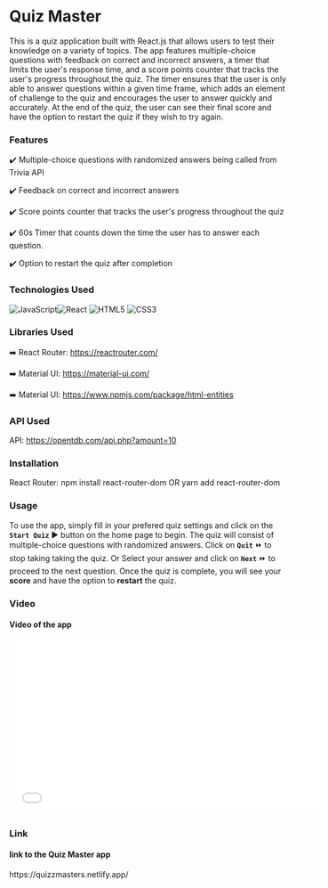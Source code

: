 <h1>Quiz Master</h1>

This is a quiz application built with React.js that allows users to test their knowledge on a variety of topics. The app features multiple-choice questions with feedback on correct and incorrect answers, a timer that limits the user's response time, and a score points counter that tracks the user's progress throughout the quiz. The timer ensures that the user is only able to answer questions within a given time frame, which adds an element of challenge to the quiz and encourages the user to answer quickly and accurately. At the end of the quiz, the user can see their final score and have the option to restart the quiz if they wish to try again.

### Features

:heavy_check_mark: Multiple-choice questions with randomized answers being called from Trivia API

:heavy_check_mark: Feedback on correct and incorrect answers

:heavy_check_mark: Score points counter that tracks the user's progress throughout the quiz

:heavy_check_mark: 60s Timer that counts down the time the user has to answer each question.

:heavy_check_mark: Option to restart the quiz after completion

### Technologies Used

![JavaScript](https://img.shields.io/badge/javascript-%23323330.svg?style=for-the-badge&logo=javascript&logoColor=%23F7DF1E)![React](https://img.shields.io/badge/react-%2320232a.svg?style=for-the-badge&logo=react&logoColor=%2361DAFB) ![HTML5](https://img.shields.io/badge/html5-%23E34F26.svg?style=for-the-badge&logo=html5&logoColor=white) ![CSS3](https://img.shields.io/badge/css3-%231572B6.svg?style=for-the-badge&logo=css3&logoColor=white)
<br>

### Libraries Used

:arrow_right: React Router: https://reactrouter.com/

:arrow_right: Material UI: https://material-ui.com/

:arrow_right: Material UI: https://www.npmjs.com/package/html-entities

### API Used

API: https://opentdb.com/api.php?amount=10

### Installation

React Router: npm install react-router-dom OR yarn add react-router-dom

### Usage

To use the app, simply fill in your prefered quiz settings and click on the **`Start Quiz`** :arrow_forward: button on the home page to begin. The quiz will consist of multiple-choice questions with randomized answers. Click on **`Quit`** :fast_forward: to stop taking taking the quiz. Or Select your answer and click on **`Next`** :fast_forward: to proceed to the next question. Once the quiz is complete, you will see your **score** and have the option to **restart** the quiz.

### Video

<h4>Video of the app</h4>

<iframe width="560" height="315" src="public/QuizMaster.mp4" frameborder="0" allowfullscreen></iframe>

### Link

<h4>link to the Quiz Master app</h4>
<a>https://quizzmasters.netlify.app/</a>
